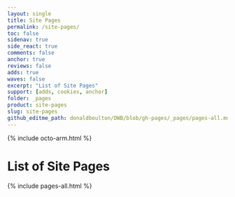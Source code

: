 ```yaml
---
layout: single
title: Site Pages
permalink: /site-pages/
toc: false
sidenav: true
side_react: true
comments: false
anchor: true
reviews: false
adds: true
waves: false
excerpt: "List of Site Pages"
support: [adds, cookies, anchor]
folder: _pages
product: site-pages
slug: site-pages
github_editme_path: donaldboulton/DWB/blob/gh-pages/_pages/pages-all.md
---
```


{% include octo-arm.html %}

# List of Site Pages

{% include pages-all.html %}
